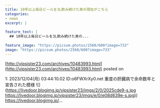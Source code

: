 ```yaml
---
title: 10年以上毎日ビールを3L飲み続けた男の現在がこちら
categories:
- news
excerpt: |
  
feature_text: |
  ## 10年以上毎日ビールを3L飲み続けた男の...
  
feature_image: "https://picsum.photos/2560/600?image=733"
image: "https://picsum.photos/2560/600?image=733"
---
```


[http://vipsister23.com/archives/10483993.html](http://vipsister23.com/archives/10483993.html)
posted on 

<!--more-->

1: 2023/12/04(月) 03:44:10.02 ID:o6FWXrXy0.net 重度の肝臓病で余命数年と宣告された模様 ![](https://livedoor.blogimg.jp/vipsister23/imgs/2/0/2025cde9-s.jpg [https://livedoor.blogimg.jp/vipsister23/imgs/e/0/e08d639e-s.jpg)](https://livedoor.blogimg.jp/vipsister23/imgs/e/0/e08d639e-s.jpg)) https://livedoor.blogimg.jp/...
